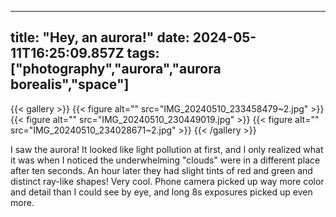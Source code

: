 
---
title: "Hey, an aurora!"
date: 2024-05-11T16:25:09.857Z
tags: ["photography","aurora","aurora borealis","space"]
---
{{< gallery >}}
{{< figure alt="" src="IMG_20240510_233458479~2.jpg" >}}
{{< figure alt="" src="IMG_20240510_230449019.jpg" >}}
{{< figure alt="" src="IMG_20240510_234028671~2.jpg" >}}
{{< /gallery >}}

I saw the aurora! It looked like light pollution at first, and I only realized what it was when I noticed the underwhelming "clouds" were in a different place after ten seconds. An hour later they had slight tints of red and green and distinct ray-like shapes! Very cool. Phone camera picked up way more color and detail than I could see by eye, and long 8s exposures picked up even more.

